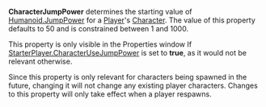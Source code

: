 **CharacterJumpPower** determines the starting value of [Humanoid.JumpPower](https://developer.roblox.com/en-us/api-reference/property/Humanoid/JumpPower) for a [Player](https://developer.roblox.com/en-us/api-reference/class/Player)'s [Character](https://developer.roblox.com/en-us/api-reference/property/Player/Character). The value of this property defaults to 50 and is constrained between 1 and 1000.

This property is only visible in the Properties window If [StarterPlayer.CharacterUseJumpPower](https://developer.roblox.com/en-us/api-reference/property/StarterPlayer/CharacterUseJumpPower) is set to **true**, as it would not be relevant otherwise.

Since this property is only relevant for characters being spawned in the future, changing it will not change any existing player characters. Changes to this property will only take effect when a player respawns.